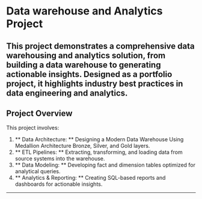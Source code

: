 # Data warehouse and Analytics Project

This project demonstrates a comprehensive data warehousing and analytics solution, from building a data warehouse to generating actionable insights. Designed as a portfolio project, it highlights industry best practices in data engineering and analytics.
---
## Project Overview
This project involves:

1. ** Data Architecture: ** Designing a Modern Data Warehouse Using Medallion Architecture Bronze, Silver, and Gold layers.
2. ** ETL Pipelines: ** Extracting, transforming, and loading data from source systems into the warehouse.
3. ** Data Modeling: ** Developing fact and dimension tables optimized for analytical queries.
4. ** Analytics & Reporting: ** Creating SQL-based reports and dashboards for actionable insights.
---
